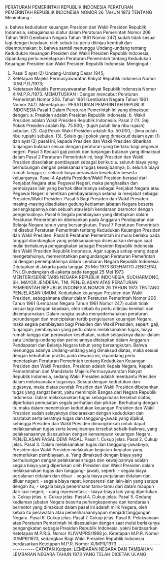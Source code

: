  PERATURAN PEMERINTAH REPUBLIK INDONESIA PERATURAN PEMERINTAH REPUBLIK INDONESIA NOMOR 26 TAHUN 1973 TENTANG
Menimbang :

a. bahwa kedudukan keuangan Presiden dan Wakil Presiden Republik Indonesia, sebagaimana diatur dalam Peraturan Pemerintah Nomor 206 Tahun 1961 (Lembaran Negara Tahun 1961 Nomor 247) sudah tidak sesuai lagi dengan keadaan, oleh sebab itu perlu ditinjau kembali dan disempurnakan;
b. bahwa sambil menunggu Undang-undang tentang Kedudukan Keuangan Presiden dan Wakil Presiden Republik Indonesia, dipandang perlu menetapkan Peraturan Pemerintah tentang Kedudukan Keuangan Presiden dan Wakil Presiden Republik Indonesia.
Mengingat :

1. Pasal 5 ayat (2) Undang-Undang Dasar 1945;
2. Ketetapan Majelis Permusyawaratan Rakyat Republik Indonesia Nomor IX/M.P.R./1973;
3. Ketetapan Majelis Permusyawaratan Rakyat Republik Indonesia Nomor XI/M.P.R./1973.
MEMUTUSKAN :
 Dengan mencabut Peraturan Pemerintah Nomor 206. Tahun 1961 (Lembaran Negara Tahun 1961 Nomor 247). Menetapkan : PERATURAN PEMERINTAH REPUBLIK INDONESIA
Pasal 1
Dalam Peraturan Pemerintah ini yang dimaksud dengan:
a. Presiden adalah Presiden Republik Indonesia;
b. Wakil Presiden adalah Wakil Presiden Republik Indonesia.
Pasal 2
(1). Gaji Pokok Presiden adalah Rp. 75.900,- (tujuh puluh lima ribu rupiah) sebulan.
(2). Gaji Pokok Wakil Presiden adalah Rp. 50.000,- (lima puluh ribu rupiah) sebulan.
(3). Selain gaji pokok yang dimaksud dalam ayat (1) dan ayat (2) pasal ini, kepada Presiden dan Wakil Presiden diberikan tunjangan bulanan sesuai dengan peraturan yang berlaku bagi pegawai negeri.
Pasal 3
Kecuali gaji pokok dan tunjangan bulanan yang dimaksud dalam Pasal 2 Peraturan Pemerintah ini, bagi Presiden dan Wakil Presiden disediakan pembiayaan sebagai berikut:
a. seluruh biaya yang berhubungan dengan pelaksanaan tugas kewajibannya;
b. seluruh biaya rumah tangga;
c. seluruh biaya perawatan kesehatan beserta keluarganya.
Pasal 4
Apabila Presiden/Wakil Presiden berasal dari Penjabat Negara atau Pegawai Negeri, maka penghasilan dan pembiayaan lain yang berhak diterimanya sebagai Penjabat Negara atau Pegawai Negeri dihentikan pembayarannya selama ia menjabat sebagai Presiden/Wakil Presiden.
Pasal 5
Bagi Presiden dan Wakil Presiden masing-masing disediakan gedung kediaman jabatan Negara beserta perlengkapannya dan sebuah atau lebih kendaraan bermotor dengan pengemudinya.
Pasal 6
Segala pembiayaan yang ditetapkan dalam Peraturan Pemerintah ini dibebankan pada Anggaran Pendapatan dan Belanja Negara tahun yang bersangkutan.
Pasal 7
Peraturan Pemerintah ini disebut Peraturan Pemerintah tentang Kedudukan Keuangan Presiden dan Wakil Presiden.
Pasal 8
Peraturan Pemerintah ini mulai berlaku pada tanggal diundangkan yang pelaksanaannya disesuaikan dengan saat mulai berlakunya pengangkatan sebagai Presiden Republik Indonesia dan Wakil Presiden Republik Indonesia. Agar supaya setiap orang dapat mengetahuinya, memerintahkan pengundangan Peraturan Pemerintah ini dengan penempatannya dalam Lembaran Negara Republik Indonesia. Ditetapkan di Jakarta pada tanggal 25 Mei 1973 SOEHARTO JENDERAL TNI. Diundangkan di Jakarta pada tanggal 25 Mei 1973 MENTERI/SEKRETARIS NEGARA REPUBLIK INDONESIA, SUDHARMONO, SH. MAYOR JENDERAL TNI. PENJELASAN ATAS PERATURAN PEMERINTAH REPUBLIK INDONESIA NOMOR 26 TAHUN 1973 TENTANG PENJELASAN UMUM. Kedudukan keuangan Presiden dan Wakil Presiden, sebagaimana diatur dalam Peraturan Pemerintah Nomor 206 Tahun 1961 (Lembaran Negara Tahun 1961 Nomor 247) sudah tidak sesuai lagi dengan keadaan, oleh sebab itu perlu ditinjau kembali dan disempurnakan. Dalam rangka usaha menyederhanakan peraturan perundangan dan menciptakan tertib pengeluaran keuangan Negara, maka segala pembiayaan bagi Presiden dan Wakil Presiden, seperti gaji, tunjangan, pembiayaan yang perlu dalam melaksanakan tugas, biaya rumah tangga dan perawatan kesehatan, sudah selayaknya diatur dalam satu Undang-undang dan perinciannya ditetapkan dalam Anggaran Pendapatan dan Belanja Negara tahun yang bersangkutan. Bahwa menunggu adanya Undang-undang yang dimaksud diatas, maka sesuai dengan kebutuhan praktis pada dewasa ini, dipandang perlu menetapkan Peraturan Pemerintah tentang Kedudukan Keuangan Presiden dan Wakil Presiden. Presiden adalah Kepala Negara, Kepala Pemerintahan dan Mandataris Majelis Permusyawaratan Rakyat Republik Indonesia, sedang Wakil Presiden adalah membantu Presiden dalam melaksanakan tugasnya. Sesuai dengan kedudukan dan tugasnya, maka diatas pundak Presiden dan Wakil Presiden dibebankan tugas yang sangat berat, yaitu memimpin Bangsa dari Negara Republik Indonesia. Dalam melaksanakan tugas sebagaimana tersebut diatas, diperlukan pemusatan segala perhatian dan pikiran. Berhubung dengan itu maka dalam menentukan kedudukan keuangan Presiden dan Wakil Presiden sudah selayaknya diselaraskan dengan kedudukan dan martabat serta beratnya tugas dan tanggung-jawab yang dipikul, sehingga Presiden dan Wakil Presiden dimungkinkan untuk dapat melaksanakan tugas serta kewajibannya tersebut sebaik-baiknya, yang pelaksanaannya disesuaikan dengan kemampuan keuangan Negara. PENJELASAN PASAL DEMI PASAL. Pasal 1. Cukup jelas. Pasal 2. Cukup jelas. Pasal 3. Dalam melaksanakan tugas dan tanggung-jawabnya, Presiden dan Wakil Presiden melakukan kegiatan-kegiatan yang memerlukan pembiayaan.
a. Yang dimaksud dengan biaya yang berhubungan dengan pelaksanaan tugas dan kewajibannya adalah segala biaya yang diperlukan oleh Presiden dan Wakil Presiden dalam melaksanakan tugas dan tanggung- jawab, seperti: - segala biaya perjalanan didalam dan diluar - segala biaya perjalanan didalam dan diluar negeri: - segala biaya rapat, konperensi dan lain-lain yang serupa dengan itu; - segala biaya penerimaan tamu-tamu dari dalam maupun dari luar negeri; - uang representasi; - biaya-biaya lain yang diperlukan.
b. Cukup jelas.
c. Cukup jelas. Pasal 4. Cukup jelas. Pasal 5. Gedung kediaman jabatan Negara beserta perlengkapannya dan kendaraan bermotor yang dimaksud dalam pasal ini adalah milik Negara, oleh sebab itu perawatan atau pemeliharaannyapun menjadi tanggungan Negara. Pasal 6. Cukup jelas. Pasal 7. Cukup jelas. Pasal 8. Pelaksanaan atas Peraturan Pemerintah ini disesuaikan dengan saat mulai berlakunya pengangkatan sebagai Presiden Republik Indonesia, yakni berdasarkan Ketetapan M.P.R.S. Nomor XLIV/MPRS/1968 jo. Ketetapan M.P.R. Nomor IX/MPR/1973, sedangkan Bagi Wakil Presiden Republik Indonesia berdasarkan Ketetapan M.P.R. Nomor XI/MPR/1973. -------------------------------- CATATAN Kutipan: LEMBARAN NEGARA DAN TAMBAHAN LEMBARAN NEGARA TAHUN 1973 YANG TELAH DICETAK ULANG